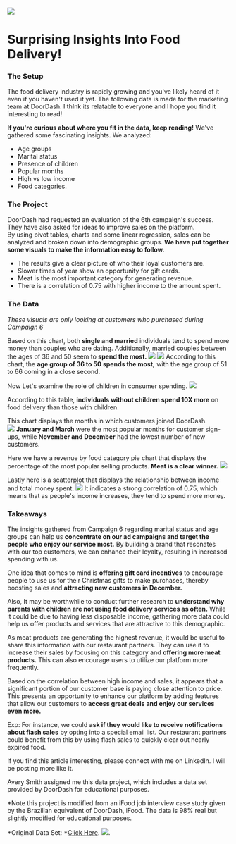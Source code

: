#### <img src="images/TitleImage_Doordash_Trimmed.jpg?raw=true"/>

# Surprising Insights Into Food Delivery!
 
### The Setup

The food delivery industry is rapidly growing and you've likely heard of it even if you haven't used it yet. The following data is made for the marketing team at DoorDash. I thInk its relatable to everyone and I hope you find it interesting to read!

**If you're curious about where you fit in the data, keep reading!** We've gathered some fascinating insights. We analyzed: 
- Age groups 
- Marital status 
- Presence of children 
- Popular months 
- High vs low income  
- Food categories. 

### The Project

DoorDash had requested an evaluation of the 6th campaign's success. They have also asked for ideas to improve sales on the platform.  
By using pivot tables, charts and some linear regression, sales can be analyzed and broken down into demographic groups. **We have put together some visuals to make the information easy to follow.**
- The results give a clear picture of who their loyal customers are.  
- Slower times of year show an opportunity for gift cards. 
- Meat is the most important category for generating revenue. 
- There is a correlation of 0.75 with higher income to the amount spent.

### The Data 

*These visuals are only looking at customers who purchased during Campaign 6* 

Based on this chart, both **single and married** individuals tend to spend 
more money than couples who are dating. Additionally, married couples between 
the ages of 36 and 50 seem to **spend the most.**
<img src="DoorDash_Visuals/MaritalStatus.jpg?raw=true"/>
<img src="DoorDash_Visuals/AgeGroup_vs_Amount.jpg?raw=true"/>
According to this chart, the **age group of 36 to 50 spends the most,** 
with the age group of 51 to 66 coming in a close second. 

Now Let's examine the role of children in consumer spending. 
<img src="DoorDash_Visuals/HasKids2.jpg?raw=true"/>
 
 According to this table, **individuals without children spend 10X more** 
 on food delivery than those with children. 

This chart displays the months in which customers joined DoorDash.  
<img src="DoorDash_Visuals/Month Customers Joined .jpg?raw=true"/>
**January and March** were the most popular months for customer sign-ups, 
while **November and December** had the lowest number of new customers. 

Here we have a revenue by food category pie chart that displays the percentage 
of the most popular selling products. **Meat is a clear winner.**
<img src="DoorDash_Visuals/Revenue by Food Category_trimmed.jpg?raw=true"/>

Lastly here is a scatterplot that displays the relationship between income and total money spent.
<img src="DoorDash_Visuals/ScatterPlotGraph.jpg?raw=true"/>
It indicates a strong correlation of 0.75, which means that as people's income increases, they tend to spend more money.  

### Takeaways 

The insights gathered from Campaign 6 regarding marital status and age groups can help us **concentrate on our ad campaigns and target the people who enjoy our service most.** By building a brand that resonates with our top customers, we can enhance their loyalty, resulting in increased spending with us.

One idea that comes to mind is **offering gift card incentives** to encourage people to use us for their Christmas gifts to make purchases, thereby boosting sales and **attracting new customers in December.**

Also, It may be worthwhile to conduct further research to **understand why parents with children are not using food delivery services as often.** While it could be due to having less disposable income, gathering more data could help us offer products and services that are attractive to this demographic.

As meat products are generating the highest revenue, it would be useful to share this information with our restaurant partners. They can use it to increase their sales by focusing on this category and **offering more meat products.** This can also encourage users to utilize our platform more frequently. 

Based on the correlation between high income and sales, it appears that a significant portion of our customer base is paying close attention to price. This presents an opportunity to enhance our platform by adding features that allow our customers to **access great deals and enjoy our services even more.**

Exp: For instance, we could **ask if they would like to receive notifications about flash sales** by opting into a special email list. Our restaurant partners could benefit from this by using flash sales to quickly clear out nearly expired food. 
  
If you find this article interesting, please connect with me on LinkedIn. I will be posting more like it.


Avery Smith assigned me this data project, which includes a data set provided by DoorDash for educational purposes. 

*Note this project is modified from an iFood job interview case study given by the Brazilian equivalent of DoorDash, iFood. The data is 98% real but slightly modified for educational purposes. 

*Original Data Set:  *[Click Here](https://github.com/nailson/ifood-data-business-analyst-test/blob/master/ifood_df.csv ).
[<img src="images/Button.jpg?raw=true"/>](/index.md).
  
